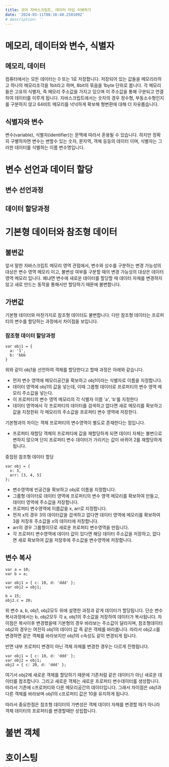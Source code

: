 ```yaml
---
title: 코어 자바스크립트, 데이터 타입 이해하기
date: '2024-03-11T08:16:40.250109Z'
# description: ''
---
```


# 메모리, 데이터와 변수, 식별자

## 메모리, 데이터

컴퓨터에서는 모든 데이터는 0 또는 1로 저장합니다. 저장되어 있는 값들을 메모리라하고 하나의 메모리조각을 1bit라고 하며, 8bit의 묶음을 1byte 단위로 봅니다.
각 메모리들은 고유의 식별자, 즉 메모리 주소값을 가지고 있으며 이 주소값을 통해 구분되고 연결하여 데이터를 이루게 됩니다.
자바스크립트에서는 숫자의 경우 정수형, 부동소수형인지를 구분하지 않고 64비트 메모리를 넉넉하게 확보해 형변환에 대해 더 자유롭습니다.

## 식별자와 변수

변수(variable), 식별자(identifier)는 문맥에 따라서 혼용될 수 있습니다. 하지만 정확히 구별하자면 변수는 변할수 있는 숫자, 문자역, 객체 등등의 데이터 이며, 식별자는 그러한 데이터를 식별하는 이름 변수명입니다.

# 변수 선언과 데이터 할당

## 변수 선언과정

## 데이터 할당과정

# 기본형 데이터와 참조형 데이터

## 불변값

앞서 말한 자바스크립트 메모리 영역 관점에서, 변수와 상수를 구분하는 변경 가능성의 대상은 변수 영역 메모리 이고, 불변성 여부를 구분할 때의 변경 가능성의 대상은 데이터 영역 메모리 입니다.
왜냐면 변수에 새로운 데이터를 할당할 때 데이터 자체를 변경하지 않고 새로 만드는 동작을 통해서만 할당하기 때문에 불변합니다.

## 가변값

기본형 데이터와 마찬가지로 참조형 데이터도 불변합니다. 다만 참조형 데이터는 프로퍼티의 변수를 할당하는 과정에서 차이점을 보입니다.

### 참조형 데이터 할당과정

```
var obj1 = {
  a: '1',
  b: 'bbb
}
```

위와 같이 obj1을 선언하여 객체를 할당한다고 할때 과정은 아래와 같습니다.

- 먼저 변수 영역에 메모리공간을 확보하고 obj1이라는 식별자로 이름을 지정합니다.
- 데이터 영역에 obj1의 값을 넣는데, 이때 그릅형 데이터로 프로퍼티의 변수 영역 메모리 주소값을 넣는다.
- 이 프로퍼티의 변수 영역 메모리의 각 식별자 이름 'a', 'b'를 지정한다
- 데이터 영역에서 각 프로퍼티의 데이터를 검색하고 없다면 새로 메모리를 확보하고 값을 지정한뒤 각 메모리의 주소값을 프로퍼티 변수 영역에 저장한다.

기본형과의 차이는 객체 프로퍼티의 변수영역이 별도로 존재한다는 점입니다.

- 프로퍼티 재할당
  객체의 프로퍼티에 값을 재할당하게 되면 데이터 자체는 불변으로 변하지 않으며 단지 프로퍼티 변수 데이터가 가리키는 값이 바뀌어 2를 재할당하게 됩니다.

중첩된 참조형 데이터 할당

```
var obj = {
  x: 3,
  arr: [3, 4, 5]
};
```

- 변수영역에 빈공간을 확보하고 obj로 이름을 지정합니다.
- 그룹형 데이터로 데이터 영역에 프로퍼티의 변수 영역 메모리를 확보하여 만들고, 데이터 영역에 주소값을 저장합니다.
- 프로퍼티 변수영역에 이릅값을 x, arr로 지정합니다.
- 먼저 x의 경우 3의 데이터값을 겁색하고 없다면 데이터 영역에 메모리를 확보하여 3을 저장후 주소값을 x의 데이터에 저장합니다.
- arr의 경우 그룹형이므로 새로운 프로퍼티 변수영역을 만듭니다.
- 각 프로퍼티 변수영역에 데이터 값이 있다면 해당 데이터 주소값을 저장하고, 없다면 새로 확보하여 값을 저장후에 주소값을 변수영역에 저장합니다.

## 변수 복사

```
var a = 10;
var b = a;

var obj1 = { c: 10, d: 'ddd' };
var obj2 = obj1;

b = 15;
obj2.c = 20;
```

위 변수 a, b, obj1, obj2모두 위에 설명한 과정과 같게 데이터가 할당됩니다. 단순 변수 복사과정에서는 b, obj2모두 각 a, obj1의 주소값을 저장하여 데이터가 복사됩니다.
차이점은 복사이후 변경했을때 기본형의 경우 바라보는 주소값이 달라지며, 참조형데이터 obj2의 경우는 여전히 obj1의 데이터 값 즉 같은 객체를 바라봅니다. 따라서 obj2.c를 변경하면 같은 객체를 바라보지만 obj1의 c속성도 같이 변경되게 됩니다.

반면 내부 프로퍼티 변경이 아닌 객체 자체를 변경한 경우는 다르게 진행됩니다.

```
var obj1 = { c: 10, d: 'ddd' };
var obj2 = obj1;
obj2 = { c: 20, d: 'ddd' };
```

여기서 obj2에 새로운 객체를 할당하기 때문에 기존처럼 같은 데이터가 아닌 새로운 데이터를 참조합니다.
그리고 새로운 객체는 새로운 프로퍼티 변수데이터를 생성합니다. 따라서 기존에 c프로퍼티와 다른 메모리공간의 데이터입니다. 그래서 차이점은 obj1과 다른 객체를 바라보며 obj1의 c프로퍼티 값은 10을 유지하게 됩니다.

따라서 중요한점은 참조형 데이터의 가변성은 객체 데이터 자체를 변경할 때가 아니라 객체 데이터의 프로퍼티를 변경할때만 성립합니다.

# 불변 객체

# 호이스팅

```

```
